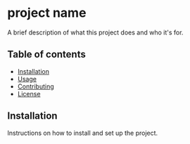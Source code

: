 # project name

A brief description of what this project does and who it's for.

## Table of contents

- [Installation](#installation)
- [Usage](#usage)
- [Contributing](#contributing)
- [License](#license)

## Installation

Instructions on how to install and set up the project.
